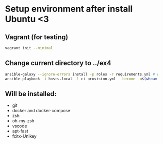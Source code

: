 # Setup environment after install Ubuntu <3

## Vagrant (for testing)

```bash
vagrant init --minimal
```
## Change current directory to ../ex4

```bash
ansible-galaxy --ignore-errors install -p roles -r requirements.yml # no need
ansible-playbook -i hosts.local -l ci provision.yml --become -u$(whoami) # change group `ci``sanhpv`
```
## Will be installed:
- git
- docker and docker-compose
- zsh
- oh-my-zsh
- vscode
- apt-fast
- fcitx-Unikey
